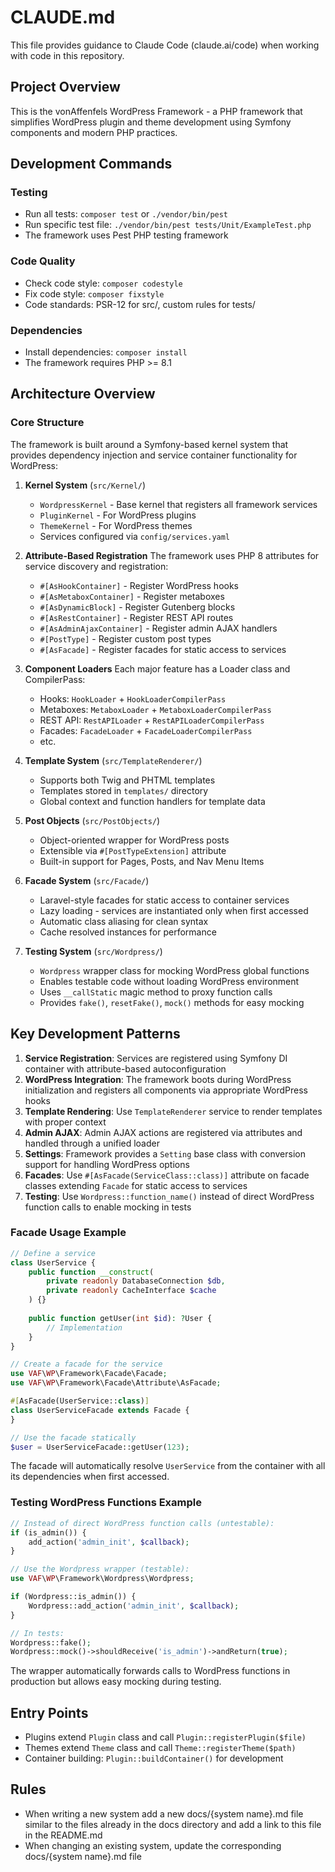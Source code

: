 # CLAUDE.md

This file provides guidance to Claude Code (claude.ai/code) when working with code in this repository.

## Project Overview

This is the vonAffenfels WordPress Framework - a PHP framework that simplifies WordPress plugin and theme development using Symfony components and modern PHP practices.

## Development Commands

### Testing
- Run all tests: `composer test` or `./vendor/bin/pest`
- Run specific test file: `./vendor/bin/pest tests/Unit/ExampleTest.php`
- The framework uses Pest PHP testing framework

### Code Quality
- Check code style: `composer codestyle`
- Fix code style: `composer fixstyle`
- Code standards: PSR-12 for src/, custom rules for tests/

### Dependencies
- Install dependencies: `composer install`
- The framework requires PHP >= 8.1

## Architecture Overview

### Core Structure

The framework is built around a Symfony-based kernel system that provides dependency injection and service container functionality for WordPress:

1. **Kernel System** (`src/Kernel/`)
   - `WordpressKernel` - Base kernel that registers all framework services
   - `PluginKernel` - For WordPress plugins
   - `ThemeKernel` - For WordPress themes
   - Services configured via `config/services.yaml`

2. **Attribute-Based Registration**
   The framework uses PHP 8 attributes for service discovery and registration:
   - `#[AsHookContainer]` - Register WordPress hooks
   - `#[AsMetaboxContainer]` - Register metaboxes
   - `#[AsDynamicBlock]` - Register Gutenberg blocks
   - `#[AsRestContainer]` - Register REST API routes
   - `#[AsAdminAjaxContainer]` - Register admin AJAX handlers
   - `#[PostType]` - Register custom post types
   - `#[AsFacade]` - Register facades for static access to services

3. **Component Loaders**
   Each major feature has a Loader class and CompilerPass:
   - Hooks: `HookLoader` + `HookLoaderCompilerPass`
   - Metaboxes: `MetaboxLoader` + `MetaboxLoaderCompilerPass`
   - REST API: `RestAPILoader` + `RestAPILoaderCompilerPass`
   - Facades: `FacadeLoader` + `FacadeLoaderCompilerPass`
   - etc.

4. **Template System** (`src/TemplateRenderer/`)
   - Supports both Twig and PHTML templates
   - Templates stored in `templates/` directory
   - Global context and function handlers for template data

5. **Post Objects** (`src/PostObjects/`)
   - Object-oriented wrapper for WordPress posts
   - Extensible via `#[PostTypeExtension]` attribute
   - Built-in support for Pages, Posts, and Nav Menu Items

6. **Facade System** (`src/Facade/`)
   - Laravel-style facades for static access to container services
   - Lazy loading - services are instantiated only when first accessed
   - Automatic class aliasing for clean syntax
   - Cache resolved instances for performance

7. **Testing System** (`src/Wordpress/`)
   - `Wordpress` wrapper class for mocking WordPress global functions
   - Enables testable code without loading WordPress environment
   - Uses `__callStatic` magic method to proxy function calls
   - Provides `fake()`, `resetFake()`, `mock()` methods for easy mocking

## Key Development Patterns

1. **Service Registration**: Services are registered using Symfony DI container with attribute-based autoconfiguration
2. **WordPress Integration**: The framework boots during WordPress initialization and registers all components via appropriate WordPress hooks
3. **Template Rendering**: Use `TemplateRenderer` service to render templates with proper context
4. **Admin AJAX**: Admin AJAX actions are registered via attributes and handled through a unified loader
5. **Settings**: Framework provides a `Setting` base class with conversion support for handling WordPress options
6. **Facades**: Use `#[AsFacade(ServiceClass::class)]` attribute on facade classes extending `Facade` for static access to services
7. **Testing**: Use `Wordpress::function_name()` instead of direct WordPress function calls to enable mocking in tests

### Facade Usage Example

```php
// Define a service
class UserService {
    public function __construct(
        private readonly DatabaseConnection $db,
        private readonly CacheInterface $cache
    ) {}
    
    public function getUser(int $id): ?User {
        // Implementation
    }
}

// Create a facade for the service
use VAF\WP\Framework\Facade\Facade;
use VAF\WP\Framework\Facade\Attribute\AsFacade;

#[AsFacade(UserService::class)]
class UserServiceFacade extends Facade {
}

// Use the facade statically
$user = UserServiceFacade::getUser(123);
```

The facade will automatically resolve `UserService` from the container with all its dependencies when first accessed.

### Testing WordPress Functions Example

```php
// Instead of direct WordPress function calls (untestable):
if (is_admin()) {
    add_action('admin_init', $callback);
}

// Use the Wordpress wrapper (testable):
use VAF\WP\Framework\Wordpress\Wordpress;

if (Wordpress::is_admin()) {
    Wordpress::add_action('admin_init', $callback);
}

// In tests:
Wordpress::fake();
Wordpress::mock()->shouldReceive('is_admin')->andReturn(true);
```

The wrapper automatically forwards calls to WordPress functions in production but allows easy mocking during testing.

## Entry Points

- Plugins extend `Plugin` class and call `Plugin::registerPlugin($file)` 
- Themes extend `Theme` class and call `Theme::registerTheme($path)`
- Container building: `Plugin::buildContainer()` for development

## Rules

- When writing a new system add a new docs/{system name}.md file similar to the files already in the docs directory and
  add a link to this file in the README.md
- When changing an existing system, update the corresponding docs/{system name}.md file
